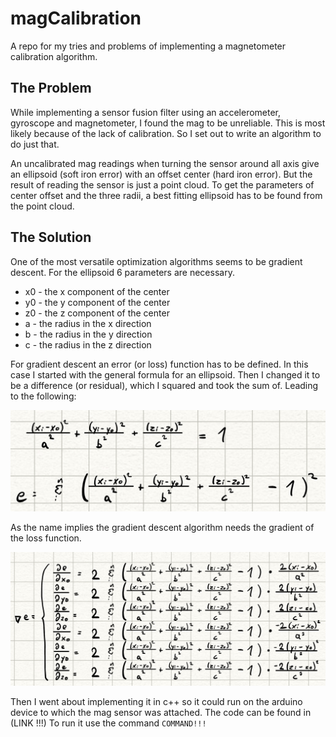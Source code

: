 # magCalibration
A repo for my tries and problems of implementing a magnetometer calibration algorithm.

## The Problem

While implementing a sensor fusion filter using an accelerometer, gyroscope and magnetometer, I found the mag to be unreliable. 
This is most likely because of the lack of calibration. So I set out to write an algorithm to do just that.

An uncalibrated mag readings when turning the sensor around all axis give an ellipsoid (soft iron error) with an offset center (hard iron error). But the result of reading the sensor is just a point cloud. To get the parameters of center offset and the three radii, a best fitting ellipsoid has to be found from the point cloud.

## The Solution

One of the most versatile optimization algorithms seems to be gradient descent.
For the ellipsoid 6 parameters are necessary.
- x0 - the x component of the center
- y0 - the y component of the center
- z0 - the z component of the center
- a - the radius in the x direction
- b - the radius in the y direction
- c - the radius in the z direction

For gradient descent an error (or loss) function has to be defined. In this case I started with the general formula for an ellipsoid. Then I changed it to be a difference (or residual), which I squared and took the sum of. Leading to the following:

![](images/LossFunktionEllipsoid.jpeg)

As the name implies the gradient descent algorithm needs the gradient of the loss function. 

![](images/GradientEllipsoid.jpeg)

Then I went about implementing it in c++ so it could run on the arduino device to which the mag sensor was attached.
The code can be found in (LINK !!!)
To run it use the command `COMMAND!!!`